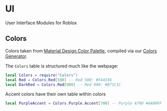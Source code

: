 # UI
User Interface Modules for Roblox


## Colors
Colors taken from [Material Design Color Palette](https://material.io/guidelines/style/color.html#color-color-palette), compiled via our [Colors Generator](https://github.com/RoStrap/UI/blob/master/Colors%20Generator.md).

The `Colors` table is structured much like the webpage:
```lua
local Colors = require("Colors")
local Red = Colors.Red[500] -- Red 500: #F44336
local DarkRed = Colors.Red[900] -- Red 900: #B71C1C
```
Accent colors have their own table within colors
```lua
local PurpleAccent = Colors.Purple.Accent[700] -- Purple A700 #AA00FF
```
